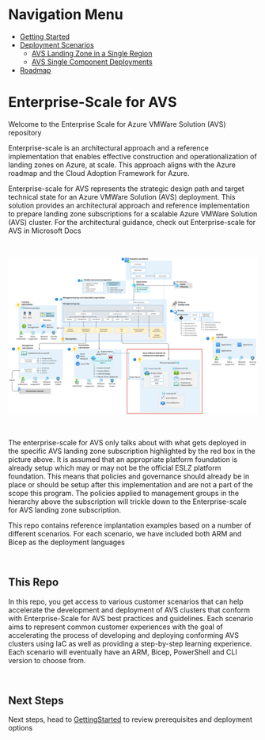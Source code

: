 # Navigation Menu

* [Getting Started](GettingStarted.md)
* [Deployment Scenarios](Scenarios.md)
  * [AVS Landing Zone in a Single Region](AVS-Landing-Zone/SingleRegion)
  * [AVS Single Component Deployments](Examples)
* [Roadmap](ESLZStatusReport.md)


# Enterprise-Scale for AVS

Welcome to the Enterprise Scale for Azure VMWare Solution (AVS) repository

Enterprise-scale is an architectural approach and a reference implementation that enables effective construction and operationalization of landing zones on Azure, at scale. This approach aligns with the Azure roadmap and the Cloud Adoption Framework for Azure.

Enterprise-scale for AVS represents the strategic design path and target technical state for an Azure VMWare Solution (AVS) deployment. This solution provides an architectural approach and reference implementation to prepare landing zone subscriptions for a scalable Azure VMWare Solution (AVS) cluster. For the architectural guidance, check out Enterprise-scale for AVS in Microsoft Docs

<br/>

![Golden state platform foundation with AVS Landing Zone highlighted in red](./docs/images/azure-vmware-eslz-architecture.png)

<br/>

The enterprise-scale for AVS only talks about with what gets deployed in the specific AVS landing zone subscription highlighted by the red box in the picture above. It is assumed that an appropriate platform foundation is already setup which may or may not be the official ESLZ platform foundation. This means that policies and governance should already be in place or should be setup after this implementation and are not a part of the scope this program. The policies applied to management groups in the hierarchy above the subscription will trickle down to the Enterprise-scale for AVS landing zone subscription.

This repo contains reference implantation examples based on a number of different scenarios. For each scenario, we have included both ARM and Bicep as the deployment languages

<br/>

## This Repo

In this repo, you get access to various customer scenarios that can help accelerate the development and deployment of AVS clusters that conform with Enterprise-Scale for AVS best practices and guidelines. Each scenario aims to represent common customer experiences with the goal of accelerating the process of developing and deploying conforming AVS clusters using IaC as well as providing a step-by-step learning experience. Each scenario will eventually have an ARM, Bicep, PowerShell and CLI version to choose from.

<br/>

## Next Steps

Next steps, head to [GettingStarted](GettingStarted.md) to review prerequisites and deployment options
